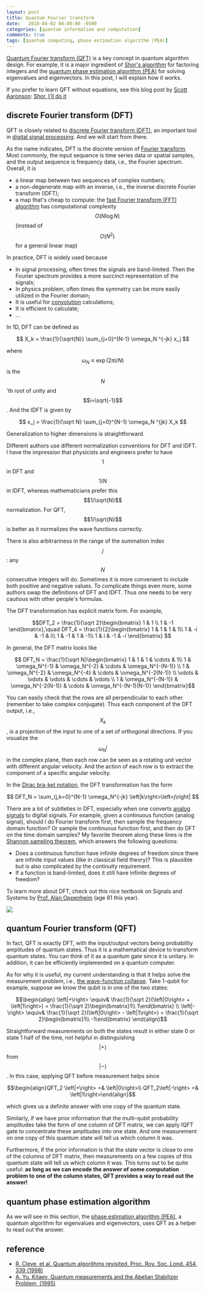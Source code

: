```yaml
---
layout: post
title: Quantum Fourier transform
date:   2018-04-02 08:00:00 -0500
categories: [quantum information and computation]
comments: true
tags: [quantum computing, phase estimation algorithm (PEA)]
---
```


[Quantum Fourier transform (QFT)](https://en.wikipedia.org/wiki/Quantum_Fourier_transform) is a key concept in quantum algorithm design.
For example, it is a major ingredient of [Shor's algorithm](https://en.wikipedia.org/wiki/Shor%27s_algorithm) for factoring integers and
the [quantum phase estimation algorithm (PEA)](https://en.wikipedia.org/wiki/Quantum_phase_estimation_algorithm) for solving eigenvalues and eigenvectors. In this post, I will explain how it works.

If you prefer to learn QFT without equations, see this blog post by [Scott Aaronson](https://en.wikipedia.org/wiki/Scott_Aaronson): [Shor, I'll do it](https://www.scottaaronson.com/blog/?p=208)

## discrete Fourier transform (DFT)

QFT is closely related to [discrete Fourier transform (DFT)](https://en.wikipedia.org/wiki/Discrete_Fourier_transform),
an important tool in [digital signal processing](https://en.wikipedia.org/wiki/Digital_signal_processing).
And we will start from there.

As the name indicates, DFT is the discrete version of [Fourier transform](https://en.wikipedia.org/wiki/Fourier_transform).
Most commonly, the input sequence is time series data or spatial samples,
and the output sequence is frequency data, i.e., the Fourier spectrum.
Overall, it is

* a linear map between two sequences of complex numbers;
* a non-degenerate map with an inverse, i.e., the inverse discrete Fourier transform (IDFT);
* a map that's cheap to compute: the [fast Fourier transform (FFT) algorithm](https://en.wikipedia.org/wiki/Fast_Fourier_transform) has computational complexity $$O(N\log N)$$ (instead of $$O(N^2)$$ for a general linear map)

In practice, DFT is widely used because

* In signal processing, often times the signals are band-limited. Then the Fourier spectrum provides a more succinct representation of the signals;
* In physics problem, often times the symmetry can be more easily utilized in the Fourier domain;
* It is useful for [convolution](https://en.wikipedia.org/wiki/Convolution) calculations;
* It is efficient to calculate;
* ...

In 1D, DFT can be defined as

$$ X_k = \frac{1}{\sqrt{N}} \sum_{j=0}^{N-1} \omega_N ^{-jk} x_j $$

where $$\omega_N\equiv\exp(2\pi i/N)$$ is the $$N$$'th root of unity and $$i=\sqrt{-1}$$.
And the IDFT is given by

$$ x_j = \frac{1}{\sqrt N} \sum_{j=0}^{N-1} \omega_N ^{jk} X_k $$

Generalization to higher dimensions is straightforward.

Different authors use different normalization conventions for DFT and IDFT.
I have the impression that physicists and engineers prefer to have $$1$$ in DFT and $$1/N$$ in IDFT,
whereas mathematicians prefer this $$1/\sqrt{N}$$ normalization.
For QFT, $$1/\sqrt{N}$$ is better as it normalizes the wave functions correctly.

There is also arbitrariness in the range of the summation index $$j$$:
any $$N$$ consecutive integers will do.
Sometimes it is more convenient to include both positive and negative values.
To complicate things even more, some authors swap the definitions of DFT and IDFT.
Thus one needs to be very cautious with other people's formulas.

The DFT transformation has explicit matrix form. For example,

$$DFT_2 = \frac{1}{\sqrt 2}\begin{bmatrix}
1 & 1 \\
1 & -1 
\end{bmatrix},\quad DFT_4 = \frac{1}{2}\begin{bmatrix}
1 & 1 & 1 & 1\\
1 & -i & -1 & i\\
1 & -1 & 1 & -1\\
1 & i & -1 & -i
\end{bmatrix}
$$

In general, the DFT matrix looks like

$$
DFT_N = \frac{1}{\sqrt N}\begin{bmatrix}
1 & 1 & 1 & \cdots & 1\\
1 & \omega_N^{-1} & \omega_N^{-2} & \cdots & \omega_N^{-(N-1)} \\
1 & \omega_N^{-2} & \omega_N^{-4} & \cdots & \omega_N^{-2(N-1)} \\
\vdots & \vdots & \vdots & \cdots & \vdots \\
1 & \omega_N^{-(N-1)} & \omega_N^{-2(N-1)} & \cdots & \omega_N^{-(N-1)(N-1)}
\end{bmatrix}$$

You can easily check that the rows are all perpendicular to each other (remember to take complex conjugate).
Thus each component of the DFT output, i.e., $$X_k$$, is a projection of the input to one of a set of orthogonal directions.
If you visualize the $$\omega_N^j$$ in the complex plane, then each row can be seen as a rotating unit vector with different angular velocity.
And the action of each row is to extract the component of a specific angular velocity.

In the [Dirac bra-ket notation](https://en.wikipedia.org/wiki/Bra%E2%80%93ket_notation),
the DFT transformation has the form

$$ DFT_N = \sum_{j,k=0}^{N-1} \omega_N^{-jk} \left|k\right>\left<j\right| $$


There are a lot of subtleties in DFT, especially when one converts [analog signals](https://en.wikipedia.org/wiki/Analog_signal) to digital signals.
For example, given a continuous function (analog signal),
should I do Fourier transform first, then sample the frequency domain function?
Or sample the continuous function first, and then do DFT on the time domain samples?
My favorite theorem along these lines is the [Shannon sampling theorem](https://en.wikipedia.org/wiki/Nyquist%E2%80%93Shannon_sampling_theorem), which answers the following questions:

* Does a continuous function have infinite degrees of freedom since there are infinite input values (like in classical field theory)? This is plausible but is also complicated by the continuity requirement.
* If a function is band-limited, does it still have infinite degrees of freedom?

To learn more about DFT, check out this nice textbook on Signals and Systems by [Prof. Alan Oppenheim](https://en.wikipedia.org/wiki/Alan_V._Oppenheim) (age 81 this year).

<a target="_blank"  href="https://www.amazon.com/gp/product/0138147574/ref=as_li_tl?ie=UTF8&camp=1789&creative=9325&creativeASIN=0138147574&linkCode=as2&tag=nosarthur2016-20&linkId=e129946e8d88aa21c0078670b39abce5"><img border="0" src="//ws-na.amazon-adsystem.com/widgets/q?_encoding=UTF8&MarketPlace=US&ASIN=0138147574&ServiceVersion=20070822&ID=AsinImage&WS=1&Format=_SL250_&tag=nosarthur2016-20" ></a><img src="//ir-na.amazon-adsystem.com/e/ir?t=nosarthur2016-20&l=am2&o=1&a=0138147574" width="1" height="1" border="0" alt="" style="border:none !important; margin:0px !important;" />

## quantum Fourier transform (QFT)

In fact, QFT is exactly DFT,  with the input/output vectors being probability amplitudes of quantum states.
Thus it is a mathematical device to transform quantum states.
You can think of it as a quantum gate since it is unitary.
In addition, it can be efficiently implemented on a quantum computer.

As for why it is useful, my current understanding is that it helps solve the measurement problem, i.e., [the wave-function collapse](https://en.wikipedia.org/wiki/Wave_function_collapse).
Take 1-qubit for example, suppose we know the qubit is in one of the two states:

$$\begin{align}
\left|+\right> \equiv& \frac{1}{\sqrt 2}(\left|0\right> + \left|1\right>) = \frac{1}{\sqrt 2}\begin{bmatrix}1\\
1\end{bmatrix} \\
\left|-\right> \equiv& \frac{1}{\sqrt 2}(\left|0\right> - \left|1\right>) = \frac{1}{\sqrt 2}\begin{bmatrix}1\\
-1\end{bmatrix}
\end{align}$$

Straightforward measurements on both the states result in either state 0 or state 1 half of the time,
not helpful in distinguishing $$\left|+\right>$$ from $$\left|-\right>$$.
In this case, applying QFT before measurement helps since

$$\begin{align}QFT_2 \left|+\right> =& \left|0\right>\\ QFT_2\left|-\right> =& \left|1\right>\end{align}$$

which gives us a definite answer with one copy of the quantum state.

Similarly, if we have prior information that the multi-qubit probability amplitudes take the form of one column of DFT matrix,
we can apply IQFT gate to concentrate these amplitudes into one state.
And one measurement on one copy of this quantum state will tell us which column it was.

Furthermore, if the prior information is that the state vector is close to one of the columns of DFT matrix,
then measurements on a few copies of this quantum state will tell us which column it was.
This turns out to be quite useful: **as long as we can encode the answer of some computation problem to one of the column states, QFT provides a way to read out the answer!**

## quantum phase estimation algorithm

As we will see in this section, the [phase estimation algorithm (PEA)](https://en.wikipedia.org/wiki/Quantum_phase_estimation_algorithm), a quantum algorithm for eigenvalues and eigenvectors, uses QFT as a helper to read out the answer.

## reference
* [R. Cleve, et al, Quantum algorithms revisited, Proc. Roy. Soc. Lond. 454, 339 (1998)](https://arxiv.org/pdf/quant-ph/9708016.pdf)
* [A. Yu. Kitaev, Quantum measurements and the Abelian Stabilizer Problem, (1995)](https://arxiv.org/abs/quant-ph/9511026)
